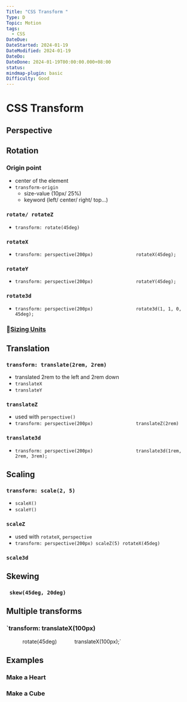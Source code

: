 ```yaml
---
Title: "CSS Transform "
Type: D
Topic: Motion
tags:
  - CSS
DateDue: 
DateStarted: 2024-01-19
DateModified: 2024-01-19
DateDo: 
DateDone: 2024-01-19T00:00:00.000+08:00
status: 
mindmap-plugin: basic
Difficulty: Good
---
```


# CSS Transform

## Perspective

## Rotation

### Origin point
- center of the element
- `transform-origin`
    - size-value (10px/ 25%)
    - keyword (left/ center/ right/ top...)

### `rotate/ rotateZ`
- `transform: rotate(45deg)`

### `rotateX`
- `transform: perspective(200px)
                  rotateX(45deg);`

### `rotateY`
- `transform: perspective(200px)
                  rotateY(45deg);`

### `rotate3d`
- `transform: perspective(200px)
                  rotate3d(1, 1, 0, 45deg);`

### 📌[Sizing Units](Sizing%20Units.md)

## Translation

### `transform: translate(2rem, 2rem)`
- translated 2rem to the left and 2rem down
- `translateX`
- `translateY`

### `translateZ`
- used with `perspective()`
- `transform: perspective(200px)
                  translateZ(2rem)`

### `translate3d`
- `transform: perspective(200px)
                  translate3d(1rem, 2rem, 3rem);`

## Scaling

### `transform: scale(2, 5)`
- `scaleX()`
- `scaleY()`

### `scaleZ `
- used with `rotateX`, `perspective`
- `transform: perspective(200px) scaleZ(5) rotateX(45deg)`

### `scale3d`

## Skewing

### ` skew(45deg, 20deg)`

## Multiple transforms

### `transform: translateX(100px)
           rotate(45deg)
           translateX(100px);`

## Examples

### Make a Heart

### Make a Cube